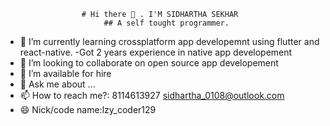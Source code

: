                      # Hi there 👋 . I'M SIDHARTHA SEKHAR
                          ## A self tought programmer.
 - 🌱 I’m currently learning crossplatform app developemnt using flutter and react-native.
 -Got 2 years experience in native app developement
- 👯 I’m looking to collaborate on open source app developement
- 🤔 I’m available for hire
- 💬 Ask me about ...
- 📫 How to reach me?: 8114613927 sidhartha_0108@outlook.com
- 😄 Nick/code name:lzy_coder129
<!--
**sidharthasekhar129/sidharthasekhar129** is a ✨ _special_ ✨ repository because its `README.md` (this file) appears on your GitHub profile.

Here are some ideas to get you started:

- 🔭 I’m currently working on ...
- 🌱 I’m currently learning ...
- 👯 I’m looking to collaborate on ...
- 🤔 I’m looking for help with ...
- 💬 Ask me about ...
- 📫 How to reach me: ...
- 😄 Pronouns: ...
- ⚡ Fun fact: ...
-->
